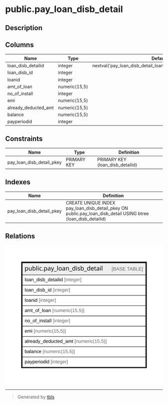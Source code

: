 # public.pay_loan_disb_detail

## Description

## Columns

| Name | Type | Default | Nullable | Children | Parents | Comment |
| ---- | ---- | ------- | -------- | -------- | ------- | ------- |
| loan_disb_detailid | integer | nextval('pay_loan_disb_detail_loan_disb_detailid_seq1'::regclass) | false |  |  |  |
| loan_disb_id | integer |  | false |  |  |  |
| loanid | integer |  | false |  |  |  |
| amt_of_loan | numeric(15,5) |  | true |  |  |  |
| no_of_install | integer |  | true |  |  |  |
| emi | numeric(15,5) |  | true |  |  |  |
| already_deducted_amt | numeric(15,5) |  | true |  |  |  |
| balance | numeric(15,5) |  | true |  |  |  |
| payperiodid | integer |  | false |  |  |  |

## Constraints

| Name | Type | Definition |
| ---- | ---- | ---------- |
| pay_loan_disb_detail_pkey | PRIMARY KEY | PRIMARY KEY (loan_disb_detailid) |

## Indexes

| Name | Definition |
| ---- | ---------- |
| pay_loan_disb_detail_pkey | CREATE UNIQUE INDEX pay_loan_disb_detail_pkey ON public.pay_loan_disb_detail USING btree (loan_disb_detailid) |

## Relations

![er](public.pay_loan_disb_detail.svg)

---

> Generated by [tbls](https://github.com/k1LoW/tbls)
